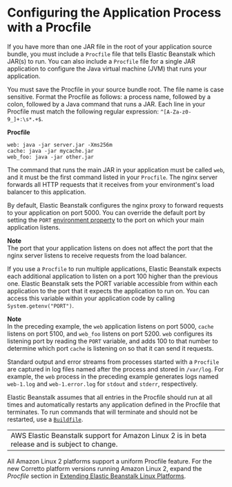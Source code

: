# Configuring the Application Process with a Procfile<a name="java-se-procfile"></a>

If you have more than one JAR file in the root of your application source bundle, you must include a `Procfile` file that tells Elastic Beanstalk which JAR\(s\) to run\. You can also include a `Procfile` file for a single JAR application to configure the Java virtual machine \(JVM\) that runs your application\.

You must save the Procfile in your source bundle root\. The file name is case sensitive\. Format the Procfile as follows: a process name, followed by a colon, followed by a Java command that runs a JAR\. Each line in your Procfile must match the following regular expression: `^[A-Za-z0-9_]+:\s*.+$`\.

 **Procfile** 

```
web: java -jar server.jar -Xms256m
cache: java -jar mycache.jar
web_foo: java -jar other.jar
```

The command that runs the main JAR in your application must be called `web`, and it must be the first command listed in your `Procfile`\. The nginx server forwards all HTTP requests that it receives from your environment's load balancer to this application\.

By default, Elastic Beanstalk configures the nginx proxy to forward requests to your application on port 5000\. You can override the default port by setting the `PORT` [environment property](java-se-platform.md#java-se-options) to the port on which your main application listens\.

**Note**  
The port that your application listens on does not affect the port that the nginx server listens to receive requests from the load balancer\.

If you use a `Procfile` to run multiple applications, Elastic Beanstalk expects each additional application to listen on a port 100 higher than the previous one\. Elastic Beanstalk sets the PORT variable accessible from within each application to the port that it expects the application to run on\. You can access this variable within your application code by calling `System.getenv("PORT")`\.

**Note**  
In the preceding example, the `web` application listens on port 5000, `cache` listens on port 5100, and `web_foo` listens on port 5200\. `web` configures its listening port by reading the `PORT` variable, and adds 100 to that number to determine which port `cache` is listening on so that it can send it requests\.

Standard output and error streams from processes started with a `Procfile` are captured in log files named after the process and stored in `/var/log`\. For example, the `web` process in the preceding example generates logs named `web-1.log` and `web-1.error.log` for `stdout` and `stderr`, respectively\.

Elastic Beanstalk assumes that all entries in the Procfile should run at all times and automatically restarts any application defined in the Procfile that terminates\. To run commands that will terminate and should not be restarted, use a [`Buildfile`](java-se-buildfile.md)\.


|  | 
| --- |
| AWS Elastic Beanstalk support for Amazon Linux 2 is in beta release and is subject to change\. | 

All Amazon Linux 2 platforms support a uniform Procfile feature\. For the new Corretto platform versions running Amazon Linux 2, expand the *Procfile* section in [Extending Elastic Beanstalk Linux Platforms](platforms-linux-extend.md)\.